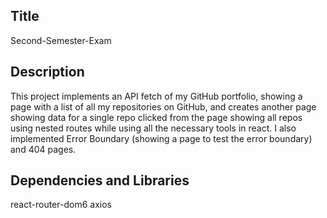 ## Title
Second-Semester-Exam

## Description
 This project implements an API fetch of my GitHub portfolio, showing a page with a list of all my repositories on GitHub, and creates another page showing data for a single repo clicked from the page showing all repos using nested routes while using all the necessary tools in react. I also implemented Error Boundary (showing a page to test the error boundary) and 404 pages. 

 ## Dependencies and Libraries
 react-router-dom6
 axios

 ##